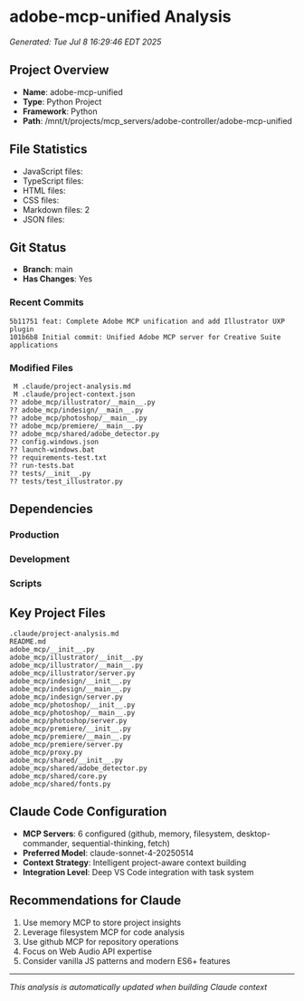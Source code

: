 # adobe-mcp-unified Analysis

*Generated: Tue Jul  8 16:29:46 EDT 2025*

## Project Overview
- **Name**: adobe-mcp-unified
- **Type**: Python Project
- **Framework**: Python
- **Path**: /mnt/t/projects/mcp_servers/adobe-controller/adobe-mcp-unified

## File Statistics
- JavaScript files: 
- TypeScript files: 
- HTML files: 
- CSS files: 
- Markdown files: 2
- JSON files: 

## Git Status
- **Branch**: main
- **Has Changes**: Yes

### Recent Commits
```
5b11751 feat: Complete Adobe MCP unification and add Illustrator UXP plugin
101b6b8 Initial commit: Unified Adobe MCP server for Creative Suite applications
```

### Modified Files
```
 M .claude/project-analysis.md
 M .claude/project-context.json
?? adobe_mcp/illustrator/__main__.py
?? adobe_mcp/indesign/__main__.py
?? adobe_mcp/photoshop/__main__.py
?? adobe_mcp/premiere/__main__.py
?? adobe_mcp/shared/adobe_detector.py
?? config.windows.json
?? launch-windows.bat
?? requirements-test.txt
?? run-tests.bat
?? tests/__init__.py
?? tests/test_illustrator.py
```

## Dependencies
### Production


### Development


### Scripts


## Key Project Files
```
.claude/project-analysis.md
README.md
adobe_mcp/__init__.py
adobe_mcp/illustrator/__init__.py
adobe_mcp/illustrator/__main__.py
adobe_mcp/illustrator/server.py
adobe_mcp/indesign/__init__.py
adobe_mcp/indesign/__main__.py
adobe_mcp/indesign/server.py
adobe_mcp/photoshop/__init__.py
adobe_mcp/photoshop/__main__.py
adobe_mcp/photoshop/server.py
adobe_mcp/premiere/__init__.py
adobe_mcp/premiere/__main__.py
adobe_mcp/premiere/server.py
adobe_mcp/proxy.py
adobe_mcp/shared/__init__.py
adobe_mcp/shared/adobe_detector.py
adobe_mcp/shared/core.py
adobe_mcp/shared/fonts.py
```

## Claude Code Configuration
- **MCP Servers**: 6 configured (github, memory, filesystem, desktop-commander, sequential-thinking, fetch)
- **Preferred Model**: claude-sonnet-4-20250514
- **Context Strategy**: Intelligent project-aware context building
- **Integration Level**: Deep VS Code integration with task system

## Recommendations for Claude
1. Use memory MCP to store project insights
2. Leverage filesystem MCP for code analysis
3. Use github MCP for repository operations
4. Focus on Web Audio API expertise
5. Consider vanilla JS patterns and modern ES6+ features

---
*This analysis is automatically updated when building Claude context*
